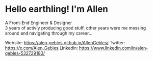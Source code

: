 # Hello earthling! I'm Allen
A Front-End Engineer & Designer<br />
3 years of activly producing good stuff, other years were me messing around and navigating through my career...

Website: <a href="https://alen-gebles.github.io/AllenGebles/">https://alen-gebles.github.io/AllenGebles/</a>
Twitter: <a href="https://x.com/Alen_Gebles">https://x.com/Alen_Gebles</a>
Linkedin: <a href="https://www.linkedin.com/in/alen-gebles-532729183/">https://www.linkedin.com/in/alen-gebles-532729183/</a>
